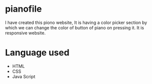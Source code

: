 # pianofile
I have created this piono website, It is having a color picker section by which we can change the color of button of piano on pressing it.
It is responsive website.
# Language used
  * HTML
  * CSS
  * Java Script
